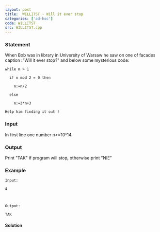 ```yaml
---
layout: post
title:  WILLITST - Will it ever stop
categories: ['ad-hoc']
code: WILLITST
src: WILLITST.cpp
---
```


### **Statement**

When Bob was in library in University of Warsaw he saw on one of facades
caption :"Will it ever stop?" and below some mysterious code:

    
    
    while n > 1
      if n mod 2 = 0 then
        n:=n/2
      else
        n:=3*n+3  
      
    Help him finding it out !  
    

### Input

In first line one number n<=10^14.

### Output

Print "TAK" if program will stop, otherwise print "NIE"

### Example

    
    
    Input:
    4
    
    Output:
    TAK
    



#### **Solution**



